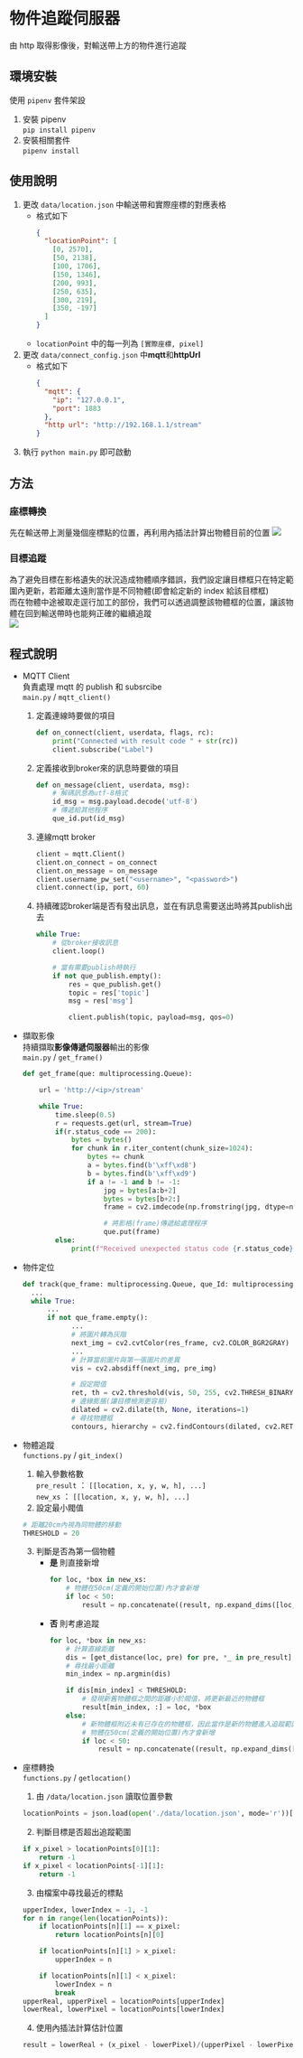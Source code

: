 # 物件追蹤伺服器

由 http 取得影像後，對輸送帶上方的物件進行追蹤

## 環境安裝

使用 `pipenv` 套件架設

1. 安裝 pipenv\
   `pip install pipenv`
2. 安裝相關套件\
   `pipenv install`

## 使用說明

1. 更改 `data/location.json` 中輸送帶和實際座標的對應表格
   - 格式如下
     ```json
     {
       "locationPoint": [
         [0, 2570],
         [50, 2138],
         [100, 1706],
         [150, 1346],
         [200, 993],
         [250, 635],
         [300, 219],
         [350, -197]
       ]
     }
     ```
   - `locationPoint` 中的每一列為 `[實際座標, pixel]`
2. 更改 `data/connect_config.json` 中**mqtt**和**httpUrl**
   - 格式如下
     ```json
     {
       "mqtt": {
         "ip": "127.0.0.1",
         "port": 1883
       },
       "http url": "http://192.168.1.1/stream"
     }
     ```
3. 執行 `python main.py` 即可啟動


## 方法

### 座標轉換
先在輸送帶上測量幾個座標點的位置，再利用內插法計算出物體目前的位置
![](/ItemTracking/img/輸送帶位置.jpg)


### 目標追蹤
為了避免目標在影格遺失的狀況造成物體順序錯誤，我們設定讓目標框只在特定範圍內更新，若距離太遠則當作是不同物體(即會給定新的 index 給該目標框)\
而在物體中途被取走逕行加工的部份，我們可以透過調整該物體框的位置，讓該物體在回到輸送帶時也能夠正確的繼續追蹤\
![](/ItemTracking/img/追蹤示意圖.jpg)


## 程式說明

- MQTT Client\
  負責處理 mqtt 的 publish 和 subsrcibe\
  `main.py` / `mqtt_client()`

  1. 定義連線時要做的項目
      ```python
      def on_connect(client, userdata, flags, rc):
          print("Connected with result code " + str(rc))
          client.subscribe("Label")
      ```

  2. 定義接收到broker來的訊息時要做的項目
      ```python
      def on_message(client, userdata, msg):
          # 解碼訊息為utf-8格式
          id_msg = msg.payload.decode('utf-8')
          # 傳遞給其他程序
          que_id.put(id_msg)
      ```

  3. 連線mqtt broker
      ```python
      client = mqtt.Client()
      client.on_connect = on_connect
      client.on_message = on_message
      client.username_pw_set("<username>", "<password>")
      client.connect(ip, port, 60)
      ```

  4. 持續確認broker端是否有發出訊息，並在有訊息需要送出時將其publish出去
      ```python
      while True:
          # 從broker接收訊息
          client.loop()

          # 當有需要publish時執行
          if not que_publish.empty():
              res = que_publish.get()
              topic = res['topic']
              msg = res['msg']

              client.publish(topic, payload=msg, qos=0)
      ```


- 擷取影像\
  持續擷取**影像傳遞伺服器**輸出的影像\
  `main.py` / `get_frame()`

    ```python
    def get_frame(que: multiprocessing.Queue):

        url = 'http://<ip>/stream'

        while True:
            time.sleep(0.5)
            r = requests.get(url, stream=True)
            if(r.status_code == 200):
                bytes = bytes()
                for chunk in r.iter_content(chunk_size=1024):
                    bytes += chunk
                    a = bytes.find(b'\xff\xd8')
                    b = bytes.find(b'\xff\xd9')
                    if a != -1 and b != -1:
                        jpg = bytes[a:b+2]
                        bytes = bytes[b+2:]
                        frame = cv2.imdecode(np.fromstring(jpg, dtype=np.uint8), cv2.IMREAD_COLOR)

                        # 將影格(frame)傳遞給處理程序
                        que.put(frame)
            else:
                print(f"Received unexpected status code {r.status_code}")

    ```

- 物件定位

    ```python
    def track(que_frame: multiprocessing.Queue, que_Id: multiprocessing.Queue, que_publish: multiprocessing.Queue):
      ...
      while True:
          ...
          if not que_frame.empty():
                ...
                # 將圖片轉為灰階
                next_img = cv2.cvtColor(res_frame, cv2.COLOR_BGR2GRAY)
                ...
                # 計算當前圖片與第一張圖片的差異
                vis = cv2.absdiff(next_img, pre_img)

                # 設定閥值
                ret, th = cv2.threshold(vis, 50, 255, cv2.THRESH_BINARY)
                # 邊緣膨脹(讓目標檢測更容易)
                dilated = cv2.dilate(th, None, iterations=1)
                # 尋找物體框
                contours, hierarchy = cv2.findContours(dilated, cv2.RETR_EXTERNAL, cv2.CHAIN_APPROX_SIMPLE)
    ```

- 物體追蹤\
  `functions.py` / `git_index()` 
  1. 輸入參數格數\
   `pre_result` ： `[[location, x, y, w, h], ...]`\
   `new_xs` ： `[[location, x, y, w, h], ...]` 
   1. 設定最小閥值
  ```python
  # 距離20cm內視為同物體的移動 
  THRESHOLD = 20 
  ```
  3. 判斷是否為第一個物體
     - **是** 則直接新增
        ```python
        for loc, *box in new_xs: 
            # 物體在50cm(定義的開始位置)內才會新增 
            if loc < 50: 
                result = np.concatenate((result, np.expand_dims([loc, *box], axis=0)), axis=0) 
        ```
     - **否** 則考慮追蹤
        ```python
        for loc, *box in new_xs:
            # 計算直線距離
            dis = [get_distance(loc, pre) for pre, *_ in pre_result]
            # 尋找最小距離
            min_index = np.argmin(dis)

            if dis[min_index] < THRESHOLD:
                # 發現新舊物體框之間的距離小於閥值，將更新最近的物體框
                result[min_index, :] = loc, *box
            else:
                # 新物體框附近未有已存在的物體框，因此當作是新的物體進入追蹤範圍
                # 物體在50cm(定義的開始位置)內才會新增
                if loc < 50:
                    result = np.concatenate((result, np.expand_dims([loc, *box], axis=0)), axis=0)
        ```

- 座標轉換\
`functions.py` / `getlocation()` 
  1. 由 `/data/location.json` 讀取位置參數
    ```python
    locationPoints = json.load(open('./data/location.json', mode='r'))['locationPoint'] 
    ``` 
  2. 判斷目標是否超出追蹤範圍
    ```python
    if x_pixel > locationPoints[0][1]: 
        return -1 
    if x_pixel < locationPoints[-1][1]:
        return -1 
    ``` 
  3. 由檔案中尋找最近的標點
    ```python
    upperIndex, lowerIndex = -1, -1
    for n in range(len(locationPoints)):
        if locationPoints[n][1] == x_pixel:
            return locationPoints[n][0]

        if locationPoints[n][1] > x_pixel:
            upperIndex = n

        if locationPoints[n][1] < x_pixel:
            lowerIndex = n
            break
    upperReal, upperPixel = locationPoints[upperIndex]
    lowerReal, lowerPixel = locationPoints[lowerIndex]
    ```
  4. 使用內插法計算估計位置
    ```python
    result = lowerReal + (x_pixel - lowerPixel)/(upperPixel - lowerPixel) * (upperReal - lowerReal)
    ```



